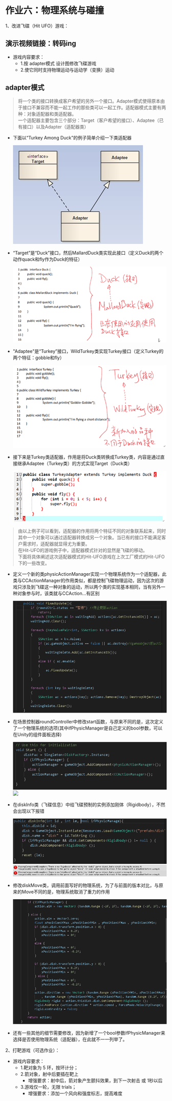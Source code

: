 # 作业六：物理系统与碰撞  
1、改进飞碟（Hit UFO）游戏：
## 演示视频链接：转码ing
- 游戏内容要求： 
   - 1.按 adapter模式 设计图修改飞碟游戏
   - 2.使它同时支持物理运动与运动学（变换）运动  
## adapter模式
> 将一个类的接口转换成客户希望的另外一个接口。Adapter模式使得原本由于接口不兼容而不能一起工作的那些类可以一起工作。适配器模式主要有两种：对象适配器和类适配器。    
一个适配器主要包含三个部分：Target（客户希望的接口）、Adaptee（已有接口）以及Adapter（适配器类）  

- 下面以“Turkey Among Duck”的例子简单介绍一下类适配器  
  
   ![](images/adapter0.png)  
      
- “Target”是“Duck”接口，然后MallardDuck类实现此接口（定义Duck的两个动作quack和fly作为Duck的特征）  
  
   ![](images/adapter1.png)  
  
- "Adaptee"是“Turkey”接口，WildTurkey类实现Turkey接口（定义Turkey的两个特征：gobble和fly）  
  
   ![](images/adapter2.png)  
     
- 接下来是Turkey类适配器，作用是将Duck类转换成Turkey类，内容是通过直接继承Adaptee（Turkey类）的方式实现Target（Duck类）  
  
   ![](images/adapter3.png)  
     
> 由以上例子可以看到，适配器的作用将两个特征不同的对象联系起来，同时其中一个对象可以通过适配器转换成另一个对象。当已有的接口不能满足客户需求时，适配器就显得尤为重要。  
在Hit-UFO的游戏例子中，适配器模式针对的显然是飞碟的移动。  
下面将具体阐述这次适配器模式的Hit-UFO游戏在上次工厂模式的Hit-UFO下的一些改变。  
  

- 定义一个新的类physicActionManager实现一个物理系统作为一个适配器，此类与CCActionManager的作用类似，都是控制飞碟物理运动，因为这次的游戏只涉及到飞碟这一种对象的运动，所以两个类的实现基本相同，当有另外一种对象参与时，该类就与CCAction...有区别  

   ![](images/con0.png)  
     


- 在场景控制器roundController中修改start函数，与原来不同的是，这次定义了一个物理系统的选项(其中ifPhysicManager是自己定义的bool参数，可以在Unity的组件面板选择)  
  
   ![](images/con1.png)  
   ![](images/con2.png)  
     
- 在diskInfo类（飞碟信息）中给飞碟预制的实例添加刚体（Rigidbody），不然会出现以下报错  
  
   ![](images/rigi.png)  
   ![](images/err.png)     
  
- 修改diskMove类，调用前面写好的物理系统，为了与前面的版本对比，与原来的Move不同的是，物理系统取消了重力的作用  
  
   ![](images/move.png)  
     
- 还有一些其他的细节需要修改，因为新增了一个bool参数ifPhysicManager来选择是否使用物理系统（适配器），在此就不一一列举了。  
  

2、打靶游戏（可选作业）：
- 游戏内容要求： 
   - 1.靶对象为 5 环，按环计分；
   - 2.箭对象，射中后要插在靶上 
      - 增强要求：射中后，箭对象产生颤抖效果，到下一次射击 或 1秒以后
   - 3.游戏仅一轮，无限 trials； 
      - 增强要求：添加一个风向和强度标志，提高难度